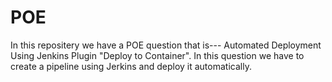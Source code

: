 # POE
In this repositery we have a POE question that is--- Automated Deployment Using Jenkins Plugin "Deploy to Container".
In this question we have to create a pipeline using Jerkins and deploy it automatically.
